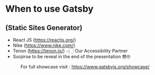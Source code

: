 <h1 style="">When to use Gatsby</h1>
<h2>(Static Sites Generator)</h2>
<ul>
 <li>
    React JS (<a href="https://reactjs.org/">https://reactjs.org/</a>)
 </li>
  <li style=" background:url('nike.png');">
    Nike (<a href="https://www.nike.com/">https://www.nike.com/</a>)
  </li>
  <li>
    Tenon (<a href="https://tenon.io/">https://tenon.io/</a>) 👈🏻 Our Accessibility Partner
  </li>
  <li>
    Surpirse to be reveal in the end of the presentation 😎🤓 
  </li>
<ul>


For full showcase visit : https://www.gatsbyjs.org/showcase/
